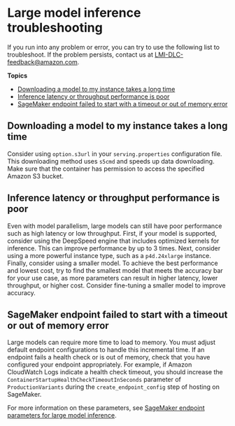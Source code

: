 # Large model inference troubleshooting<a name="realtime-endpoints-large-model-troubleshooting"></a>

 If you run into any problem or error, you can try to use the following list to troubleshoot\. If the problem persists, contact us at [LMI\-DLC\-feedback@amazon\.com](mailto:LMI-DLC-feedback@amazon.com)\. 

**Topics**
+ [Downloading a model to my instance takes a long time](#realtime-endpoints-large-model-troubleshooting-1)
+ [Inference latency or throughput performance is poor](#realtime-endpoints-large-model-troubleshooting-2)
+ [SageMaker endpoint failed to start with a timeout or out of memory error](#realtime-endpoints-large-model-troubleshooting-3)

## Downloading a model to my instance takes a long time<a name="realtime-endpoints-large-model-troubleshooting-1"></a>

 Consider using `option.s3url` in your `serving.properties` configuration file\. This downloading method uses `s5cmd` and speeds up data downloading\. Make sure that the container has permission to access the specified Amazon S3 bucket\. 

## Inference latency or throughput performance is poor<a name="realtime-endpoints-large-model-troubleshooting-2"></a>

 Even with model parallelism, large models can still have poor performance such as high latency or low throughput\. First, if your model is supported, consider using the DeepSpeed engine that includes optimized kernels for inference\. This can improve performance by up to 3 times\. Next, consider using a more powerful instance type, such as a `p4d.24xlarge` instance\. Finally, consider using a smaller model\. To achieve the best performance and lowest cost, try to find the smallest model that meets the accuracy bar for your use case, as more parameters can result in higher latency, lower throughput, or higher cost\. Consider fine\-tuning a smaller model to improve accuracy\. 

## SageMaker endpoint failed to start with a timeout or out of memory error<a name="realtime-endpoints-large-model-troubleshooting-3"></a>

 Large models can require more time to load to memory\. You must adjust default endpoint configurations to handle this incremental time\. If an endpoint fails a health check or is out of memory, check that you have configured your endpoint appropriately\. For example, if Amazon CloudWatch Logs indicate a health check timeout, you should increase the `ContainerStartupHealthCheckTimeoutInSeconds` parameter of `ProductionVariants` during the `create_endpoint_config` step of hosting on SageMaker\. 

 For more information on these parameters, see [SageMaker endpoint parameters for large model inference](realtime-endpoints-large-model-hosting.md)\. 